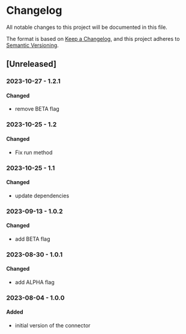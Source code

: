 # Changelog

All notable changes to this project will be documented in this file.

The format is based on [Keep a Changelog](https://keepachangelog.com/en/1.0.0/),
and this project adheres to [Semantic Versioning](https://semver.org/spec/v2.0.0.html).

## [Unreleased]

### 2023-10-27 - 1.2.1

#### Changed

- remove BETA flag

### 2023-10-25 - 1.2

#### Changed

- Fix run method

### 2023-10-25 - 1.1

#### Changed

- update dependencies

### 2023-09-13 - 1.0.2

#### Changed

- add BETA flag

### 2023-08-30 - 1.0.1

#### Changed

- add ALPHA flag

### 2023-08-04 - 1.0.0

#### Added

- initial version of the connector
